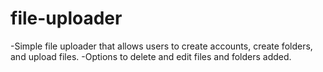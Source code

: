 # file-uploader

-Simple file uploader that allows users to create accounts, create folders, and upload files.
-Options to delete and edit files and folders added.
